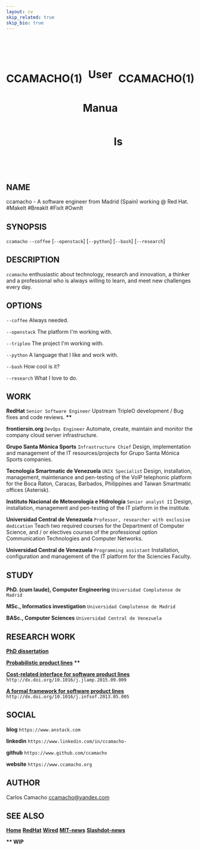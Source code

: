 ```yaml
---
layout: cv
skip_related: true
skip_bio: true
---
```


<br/>
<div id="cv-header">
   <div style="float: left"><h1>CCAMACHO(1)</h1></div>
   <div style="float: right"><h1>CCAMACHO(1)</h1></div>
   <div style="margin: 0 auto; width: 600px;text-align: center;vertical-align: middle;line-height: 90px;"><h1>User Manuals</h1></div>
</div>
<br/>

NAME
----

ccamacho - A software engineer from Madrid (Spain) working @ Red Hat. #MakeIt #BreakIt #FixIt #OwnIt

SYNOPSIS
--------

`ccamacho` `--coffee` [`--openstack`] [`--python`] [`--bash`] [`--research`]

DESCRIPTION
-----------

`ccamacho` enthusiastic about technology, research and innovation,
a thinker and a professional who is always willing to learn, and
meet new challenges every day.

OPTIONS
-------

`--coffee`
  Always needed.

`--openstack`
  The platform I'm working with.

`--tripleo`
  The project I'm working with.

`--python`
  A language that I like and work with.

`--bash`
  How cool is it?

`--research`
  What I love to do.

WORK
----

**RedHat** `Senior Software Engineer` Upstream TripleO development / Bug fixes and code reviews. **\*\***

**frontiersin.org** `DevOps Engineer` Automate, create, maintain and monitor the company cloud server infrastructure.

**Grupo Santa Mónica Sports** `Infrastructure Chief` Design, implementation and management of the IT resources/projects for Grupo Santa Mónica Sports companies.

**Tecnología Smartmatic de Venezuela** `UNIX Specialist` Design, installation, management, maintenance and pen-testing of the VoIP telephonic platform for the Boca Raton, Caracas, Barbados, Philippines and Taiwan Smartmatic offices (Asterisk).

**Instituto Nacional de Meteorología e Hidrología** `Senior analyst II` Design, installation, management and pen-testing of the IT platform in the institute.

**Universidad Central de Venezuela** `Professor, researcher with exclusive dedication` Teach two required courses for the Department of Computer Science, and / or electives courses of the professional option Communication Technologies and Computer Networks.

**Universidad Central de Venezuela** `Programming assistant` Installation, configuration and management of the IT platform for the Sciencies Faculty.

STUDY
-----

**PhD. (cum laude), Computer Engineering** `Universidad Complutense de Madrid`

**MSc., Informatics investigation** `Universidad Complutense de Madrid`

**BASc., Computer Sciences** `Universidad Central de Venezuela`

RESEARCH WORK
-------------

**[PhD dissertation](http://www.ccamacho.org/phd/)**

**[Probabilistic product lines](http://www.ccamacho.org/phd/resources/03_probabilistic_software_product_lines.pdf)** **\*\***

**[Cost-related interface for software product lines](http://www.ccamacho.org/phd/resources/02_cost-related_interface_for_software_product_lines.pdf)** ``http://dx.doi.org/10.1016/j.jlamp.2015.09.009``

**[A formal framework for software product lines](http://www.ccamacho.org/phd/resources/01_a_formal_framework_for_software_product_lines.pdf)** ``http://dx.doi.org/10.1016/j.infsof.2013.05.005``

SOCIAL
------

**blog** `https://www.anstack.com`

**linkedin** `https://www.linkedin.com/in/ccamacho-`

**github** `https://www.github.com/ccamacho`

**website** `https://www.ccamacho.org`

AUTHOR
------

Carlos Camacho <ccamacho@yandex.com>

SEE ALSO
--------

**[Home](http://www.ccamacho.org)** **[RedHat](https://www.redhat.com)** **[Wired](https://www.wired.com)** **[MIT-news](http://news.mit.edu/)** **[Slashdot-news](https://developers.slashdot.org/)**

**\*\* WIP**
